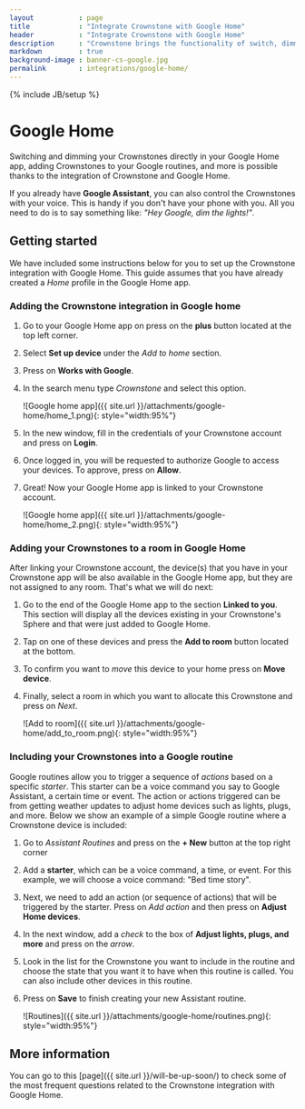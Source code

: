 ```yaml
---
layout           : page
title            : "Integrate Crownstone with Google Home"
header           : "Integrate Crownstone with Google Home"
description      : "Crownstone brings the functionality of switch, dimming, and presence information using Crownstones to Home Assistant"
markdown         : true
background-image : banner-cs-google.jpg
permalink        : integrations/google-home/
---
```


{% include JB/setup %}


# Google Home

Switching and dimming your Crownstones directly in your Google Home app, adding Crownstones to your Google routines, and more is possible thanks to the integration of Crownstone and Google Home. 

If you already have **Google Assistant**, you can also control the Crownstones with your voice. This is handy if you don't have your phone with you. All you need to do is to say something like: *"Hey Google, dim the lights!"*.


## Getting started

We have included some instructions below for you to set up the Crownstone integration with Google Home.
This guide assumes that you have already created a *Home* profile in the Google Home app.


### Adding the Crownstone integration in Google home

1. Go to your Google Home app on press on the **plus** button located at the top left corner.  
2. Select **Set up device** under the *Add to home* section.
3. Press on **Works with Google**.
4. In the search menu type *Crownstone* and select this option.

    ![Google home app]({{ site.url }}/attachments/google-home/home_1.png){: style="width:95%"}


5. In the new window, fill in the credentials of your Crownstone account and press on **Login**.
6. Once logged in, you will be requested to authorize Google to access your devices. To approve, press on **Allow**.
7. Great! Now your Google Home app is linked to your Crownstone account.

    ![Google home app]({{ site.url }}/attachments/google-home/home_2.png){: style="width:95%"}


### Adding your Crownstones to a room in Google Home

After linking your Crownstone account, the device(s) that you have in your Crownstone app will be also available in the Google Home app, but they are not assigned to any room. That's what we will do next:

1. Go to the end of the Google Home app to the section **Linked to you**. This section will display all the devices existing in your Crownstone's Sphere and that were just added to Google Home.
2. Tap on one of these devices and press the **Add to room** button located at the bottom. 
3. To confirm you want to *move* this device to your home press on **Move device**.
4. Finally, select a room in which you want to allocate this Crownstone and press on *Next*. 

    ![Add to room]({{ site.url }}/attachments/google-home/add_to_room.png){: style="width:95%"}
    
### Including your Crownstones into a Google routine

Google routines allow you to trigger a sequence of *actions* based on a specific *starter*. This starter can be a voice command you say to Google Assistant, a certain time or event. 
The action or actions triggered can be from getting weather updates to adjust home devices such as lights, plugs, and more. 
Below we show an example of a simple Google routine where a Crownstone device is included:

1. Go to *Assistant Routines* and press on the **+ New** button at the top right corner
2. Add a **starter**, which can be a voice command, a time, or event. For this example, we will choose a voice command: "Bed time story".
3. Next, we need to add an action (or sequence of actions) that will be triggered by the starter. Press on *Add action* and then press on **Adjust Home devices**.
4. In the next window, add a *check* to the box of **Adjust lights, plugs, and more** and press on the *arrow*.
5. Look in the list for the Crownstone you want to include in the routine and choose the state that you want it to have when this routine is called. You can also include other devices in this routine.
6. Press on **Save** to finish creating your new Assistant routine.

    ![Routines]({{ site.url }}/attachments/google-home/routines.png){: style="width:95%"}
    

## More information 

You can go to this [page]({{ site.url }}/will-be-up-soon/) to check some of the most frequent questions related to the Crownstone integration with Google Home.